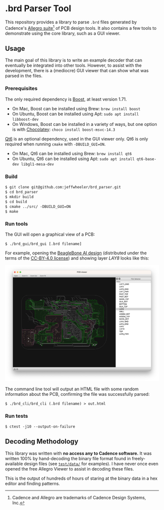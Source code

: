 # .brd Parser Tool

This repository provides a library to parse `.brd` files generated by Cadence's [Allegro suite][cadence-allegro][^1] of PCB design tools. It also contains a few tools to demonstrate using the core library, such as a GUI viewer.

## Usage

The main goal of this library is to write an example decoder that can eventually be integrated into other tools. However, to assist with the development, there is a (mediocre) GUI viewer that can show what was parsed in the files.

### Prerequisites

The only required dependency is [Boost][boost], at least version 1.71.

* On Mac, Boost can be installed using Brew: `brew install boost`
* On Ubuntu, Boost can be installed using Apt: `sudo apt install libboost-dev`
* On Windows, Boost can be installed in a variety of ways, but one option is with [Chocolatey][chocolatey]: `choco install boost-msvc-14.3`

[Qt6][qt6] is an optional dependency, used in the GUI viewer only. Qt6 is only required when running `cmake` with `-DBUILD_GUI=ON`.

* On Mac, Qt6 can be installed using Brew: `brew install qt6`
* On Ubuntu, Qt6 can be installed using Apt: `sudo apt install qt6-base-dev libgl1-mesa-dev`

### Build

```shell
$ git clone git@github.com:jeffwheeler/brd_parser.git
$ cd brd_parser
$ mkdir build
$ cd build
$ cmake ../src/ -DBUILD_GUI=ON
$ make
```

### Run tools

The GUI will open a graphical view of a PCB:
```shell
$ ./brd_gui/brd_gui [.brd filename]
```

For example, opening the [BeagleBone AI design][bb-ai] (distributed under the terms of the [CC-BY-4.0 license][bb-ai-license]) and showing layer *LAY8* looks like this:

<img src="/docs/images/BeagleBone-AI.png" width="600" alt="BeagleBone AI .brd viewed in brd_gui" />

The command line tool will output an HTML file with some random information about the PCB, confirming the file was successfully parsed:
```shell
$ ./brd_cli/brd_cli (.brd filename) > out.html
```

### Run tests

```shell
$ ctest -j10 --output-on-failure
```

## Decoding Methodology

This library was written with **no access any to Cadence software.** It was written 100% by hand-decoding the binary file format found in freely-available design files (see [`test/data/`][test-data] for examples). I have never once even opened the free Allegro Viewer to assist in decoding these files.

This is the output of hundreds of hours of staring at the binary data in a hex editor and finding patterns.

[^1]: Cadence and Allegro are trademarks of Cadence Design Systems, Inc.

[cadence-allegro]: https://www.cadence.com/en_US/home/tools/pcb-design-and-analysis/pcb-layout/allegro-pcb-designer.html
[boost]: https://www.boost.org
[chocolatey]: https://chocolatey.org/
[qt6]: https://www.qt.io/product/qt6
[bb-ai]: https://github.com/beagleboard/beaglebone-ai
[bb-ai-license]: https://github.com/beagleboard/beaglebone-ai/blob/master/LICENSE
[test-data]: https://github.com/jeffwheeler/brd_parser/blob/main/src/test/data/CMakeLists.txt
